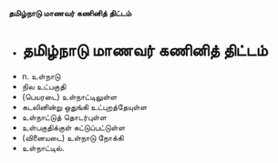 **தமிழ்நாடு மாணவர் கணினித் திட்டம்**
- # தமிழ்நாடு மாணவர் கணினித் திட்டம்
- n. உள்நாடு
- நில உட்பகுதி
- (பெயரடை) உள்நாட்டிலுள்ள
- கடலினின்று ஒதுங்கி உட்புறத்தேயுள்ள
- உள்நாட்டுத் தொடர்புள்ள
- உள்பகுதிக்குள் கட்டுப்பட்டுள்ள
- (வினையடை) உள்நாடு நோக்கி
- உள்நாட்டில்.

